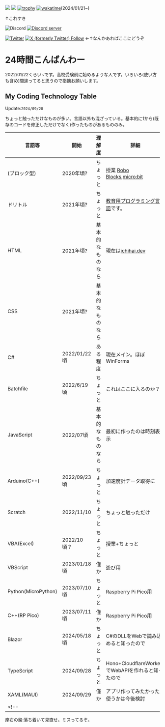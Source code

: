 ![](https://github-readme-stats.vercel.app/api?username=Ichihai1415&theme=dark&hide_border=false&include_all_commits=true&count_private=true)
![](https://github-readme-streak-stats.herokuapp.com/?user=Ichihai1415&theme=dark&hide_border=false)
[![trophy](https://github-profile-trophy.vercel.app/?username=Ichihai1415&theme=dark&no-frame=false&no-bg=true&margin-w=4)](https://github.com/ryo-ma/github-profile-trophy)
[![wakatime](https://wakatime.com/badge/user/018d266d-2f69-4179-ace8-f0017b3d0fc1.svg)](https://wakatime.com/@018d266d-2f69-4179-ace8-f0017b3d0fc1)(2024/01/21~)

↑これすき

![Discord](https://dcbadge.vercel.app/api/shield/812959867760279572?style=flat)
[![Discord server](https://dcbadge.vercel.app/api/server/7dBFWKjgGa?style=flat)](https://discord.gg/7dBFWKjgGa)

[![Twitter](https://img.shields.io/badge/Twitter-%231DA1F2.svg?logo=Twitter&logoColor=white)](https://twitter.com/ProjectS31415_1) [![X (formerly Twitter) Follow](https://img.shields.io/twitter/follow/ProjectS31415_1?label=%40ProjectS31415_1&link=https%3A%2F%2Ftwitter.com%2FProjectS31415_1)](https://twitter.com/ProjectS31415_1)
←↑なんかあればここにどうぞ

# 24時間こんばんわー
2022/01/22くらい~です。高校受験前に始めるような人です。いろいろ(使い方も含め)間違ってると思うので指摘お願いします。

## My Coding Technology Table

Update:`2024/09/28`

ちょっと触っただけなものが多い。言語以外も混ざっている。基本的に1から(既存のコードを修正しただけでなく)作ったものがあるもののみ。


|言語等|開始|理解度|詳細|
|---|---|---|---|
|(ブロック型)|2020年頃?|ちょっと|授業 [Robo Blocks](https://blocks.softbankrobotics.com/),[micro:bit](https://microbit.org/)|
|ドリトル|2021年頃?|ちょっと|[教育用プログラミング言語](https://dolittle.eplang.jp/)です。|
|HTML|2021年頃?|基本的なものなら|現在は[ichihai.dev](https://ichihai.dev)|
|CSS|2021年頃?|基本的なものなら||
|C#|2022/01/22頃|ある程度|現在メイン。ほぼWinForms|
|Batchfile|2022/6/19頃|ちょっと|これはここに入るのか？|
|JavaScript|2022/07頃|基本的なものなら|最初に作ったのは時刻表示|
|Arduino(C++)|2022/09/23頃|ちょっと|加速度計データ取得に|
|Scratch|2022/11/10|ちょっと|ちょっと触っただけ|
|VBA(Excel)|2022/10頃？|ちょっと|授業+ちょっと|
|VBScript|2023/01/18頃|僅か|遊び用|
|Python(MicroPython)|2023/07/10頃|ちょっと|Raspberry Pi Pico用|
|C++(RP Pico)|2023/07/11頃|僅か|Raspberry Pi Pico用|
|Blazor|2024/05/18頃|ちょっと|C#のDLLをWebで読み込めると知ったので|
|TypeScript|2024/09/28|ちょっと|Hono+CloudflareWorkersでWebAPIを作れると知ったので|
|XAML(MAUI)|2024/09/29|僅か|アプリ作ってみたかった。使うかは今後検討|
<!--|||||-->

<!--using google youtube qiita twitter githubなど-->

座右の銘:落ち着いて見直せ。ミスってるぞ。
